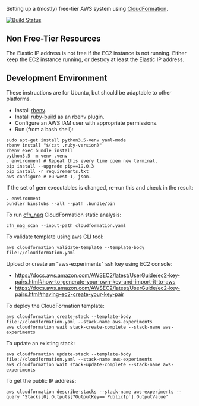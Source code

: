 Setting up a (mostly) free-tier AWS system using [CloudFormation](https://aws.amazon.com/cloudformation/).

[![Build Status](https://travis-ci.com/jg210/aws-experiments.svg?branch=master)](https://travis-ci.com/jg210/aws-experiments)

## Non Free-Tier Resources

The Elastic IP address is not free if the EC2 instance is not running. Either keep the EC2 instance running, or destroy at least the Elastic IP address.

## Development Environment

These instructions are for Ubuntu, but should be adaptable to other platforms.

* Install [rbenv](https://github.com/rbenv/rbenv#installation).
* Install [ruby-build](https://github.com/rbenv/ruby-build) as an rbenv plugin.
* Configure an AWS IAM user with appropriate permissions.
* Run (from a bash shell):

```
sudo apt-get install python3.5-venv yaml-mode
rbenv install "$(cat .ruby-version)"
rbenv exec bundle install
python3.5 -m venv .venv
. environment # Repeat this every time open new terminal.
pip install --upgrade pip==19.0.3
pip install -r requirements.txt
aws configure # eu-west-1, json.
```

If the set of gem executables is changed, re-run this and check in the result:

```
. environment
bundler binstubs --all --path .bundle/bin
```

To run [cfn_nag](https://github.com/stelligent/cfn_nag) CloudFormation static analysis:

```
cfn_nag_scan --input-path cloudformation.yaml
```

To validate template using aws CLI tool:

```
aws cloudformation validate-template --template-body file://cloudformation.yaml
```

Upload or create an "aws-experiments" ssh key using EC2 console:

* https://docs.aws.amazon.com/AWSEC2/latest/UserGuide/ec2-key-pairs.html#how-to-generate-your-own-key-and-import-it-to-aws
* https://docs.aws.amazon.com/AWSEC2/latest/UserGuide/ec2-key-pairs.html#having-ec2-create-your-key-pair

To deploy the CloudFormation template:

```
aws cloudformation create-stack --template-body file://cloudformation.yaml --stack-name aws-experiments
aws cloudformation wait stack-create-complete --stack-name aws-experiments
```

To update an existing stack:

```
aws cloudformation update-stack --template-body file://cloudformation.yaml --stack-name aws-experiments
aws cloudformation wait stack-update-complete --stack-name aws-experiments
```

To get the public IP address:

```
aws cloudformation describe-stacks --stack-name aws-experiments --query 'Stacks[0].Outputs[?OutputKey==`PublicIp`].OutputValue'
```